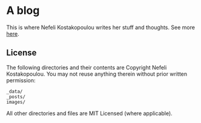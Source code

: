 # A blog

This is where Nefeli Kostakopoulou writes her stuff and thoughts. See more [here](https://github.com/nefkst).

## License

The following directories and their contents are Copyright Nefeli Kostakopoulou. You may not reuse anything therein without prior written permission:

```
_data/
_posts/
images/
```

All other directories and files are MIT Licensed (where applicable).